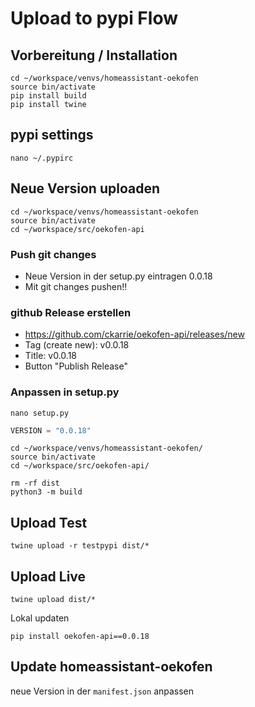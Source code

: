 # Upload to pypi Flow
## Vorbereitung / Installation
```
cd ~/workspace/venvs/homeassistant-oekofen
source bin/activate
pip install build
pip install twine
```

## pypi settings 
```
nano ~/.pypirc
```

## Neue Version uploaden
```
cd ~/workspace/venvs/homeassistant-oekofen
source bin/activate
cd ~/workspace/src/oekofen-api
```

### Push git changes
- Neue Version in der setup.py eintragen 0.0.18
- Mit git changes pushen!!

### github Release erstellen
- https://github.com/ckarrie/oekofen-api/releases/new
- Tag (create new): v0.0.18
- Title: v0.0.18
- Button "Publish Release"

### Anpassen in setup.py
```
nano setup.py
```
```python
VERSION = "0.0.18"

```

```
cd ~/workspace/venvs/homeassistant-oekofen/
source bin/activate
cd ~/workspace/src/oekofen-api/

rm -rf dist
python3 -m build
```

## Upload Test
```
twine upload -r testpypi dist/*
```

## Upload Live
```
twine upload dist/*
```

Lokal updaten

```
pip install oekofen-api==0.0.18
```

## Update homeassistant-oekofen
neue Version in der `manifest.json` anpassen
